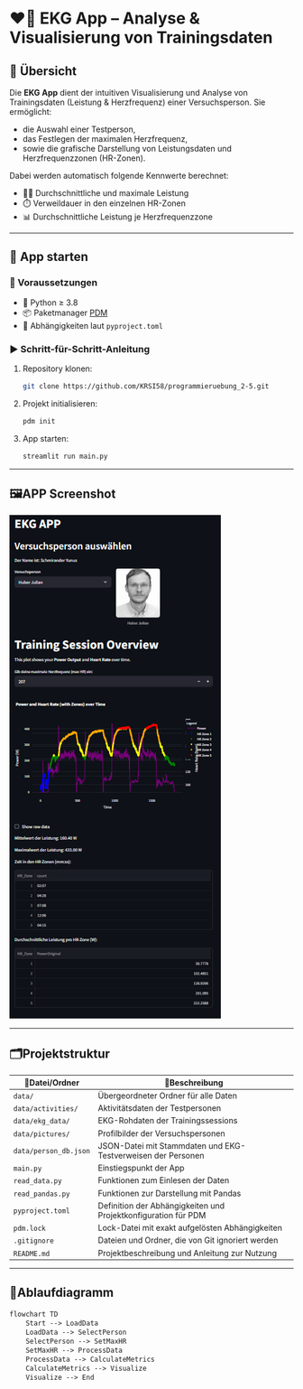 # ❤️‍🔥 EKG App – Analyse & Visualisierung von Trainingsdaten

## 🧾 Übersicht

Die **EKG App** dient der intuitiven Visualisierung und Analyse von Trainingsdaten (Leistung & Herzfrequenz) einer Versuchsperson. Sie ermöglicht:

- die Auswahl einer Testperson,
- das Festlegen der maximalen Herzfrequenz,
- sowie die grafische Darstellung von Leistungsdaten und Herzfrequenzzonen (HR-Zonen).

Dabei werden automatisch folgende Kennwerte berechnet:

- 🏋️‍♂️ Durchschnittliche und maximale Leistung  
- ⏱️ Verweildauer in den einzelnen HR-Zonen  
- 📊 Durchschnittliche Leistung je Herzfrequenzzone  

---

## 🚀 App starten

### 🔧 Voraussetzungen

- 🐍 Python ≥ 3.8  
- 📦 Paketmanager [PDM](https://pdm.fming.dev/)  
- 📄 Abhängigkeiten laut `pyproject.toml`

### ▶️ Schritt-für-Schritt-Anleitung

1. Repository klonen:
   ```bash
   git clone https://github.com/KRSI58/programmieruebung_2-5.git
   ```

2. Projekt initialisieren:
   ```bash
   pdm init
   ```

3. App starten:
   ```bash
   streamlit run main.py
   ```
---
## 🖼️APP Screenshot
![alt text](screenshot.png)

---

## 🗂️Projektstruktur

|📁Datei/Ordner          | 📝Beschreibung                                                   |
| --------------------- | -------------------------------------------------------------- |
| `data/`               | Übergeordneter Ordner für alle Daten                           |
| `data/activities/`    | Aktivitätsdaten der Testpersonen                               |
| `data/ekg_data/`      | EKG-Rohdaten der Trainingssessions                             |
| `data/pictures/`      | Profilbilder der Versuchspersonen                              |
| `data/person_db.json` | JSON-Datei mit Stammdaten und EKG-Testverweisen der Personen   |
| `main.py`             | Einstiegspunkt der App                                         |
| `read_data.py`        | Funktionen zum Einlesen der Daten                              |
| `read_pandas.py`      | Funktionen zur Darstellung mit Pandas                      |
| `pyproject.toml`      | Definition der Abhängigkeiten und Projektkonfiguration für PDM |
| `pdm.lock`            | Lock-Datei mit exakt aufgelösten Abhängigkeiten                |
| `.gitignore`          | Dateien und Ordner, die von Git ignoriert werden               |
| `README.md`           | Projektbeschreibung und Anleitung zur Nutzung                  |

---

## 🔄Ablaufdiagramm

```mermaid
flowchart TD
    Start --> LoadData
    LoadData --> SelectPerson
    SelectPerson --> SetMaxHR
    SetMaxHR --> ProcessData
    ProcessData --> CalculateMetrics
    CalculateMetrics --> Visualize
    Visualize --> End
```



